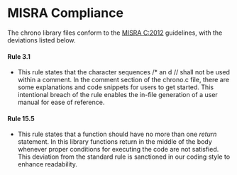 # MISRA Compliance

The chrono library files conform to the [MISRA C:2012](https://www.misra.org.uk/misra-c)
guidelines, with the deviations listed below.

#### Rule 3.1

- This rule states that the character sequences /* an d // shall not be used within a comment.
  In the comment section of the chrono.c file, there are some explanations and code snippets for users
  to get started. This intentional breach of the rule enables the in-file generation of a user manual for
  ease of reference.

#### Rule 15.5

- This rule states that a function should have no more than one *return* statement.
  In this library functions return in the middle of the body whenever proper conditions for
  executing the code are not satisfied. This deviation from the standard rule is sanctioned in
  our coding style to enhance readability.

